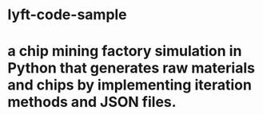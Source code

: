# lyft-code-sample
# a chip mining factory simulation in Python that generates raw materials and chips by implementing iteration methods and JSON files.

